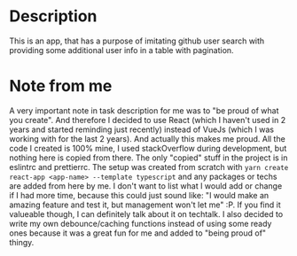 # Description

This is an app, that has a purpose of imitating github user search with providing some additional user info in a table with pagination.

# Note from me

A very important note in task description for me was to "be proud of what you create". And therefore I decided to use React (which I haven't used in 2 years and started reminding just recently) instead of VueJs (which I was working with for the last 2 years). And actually this makes me proud. All the code I created is 100% mine, I used stackOverflow during development, but nothing here is copied from there. The only "copied" stuff in the project is in eslintrc and prettierrc. The setup was created from scratch with `yarn create react-app <app-name> --template typescript` and any packages or techs are added from here by me.
I don't want to list what I would add or change if I had more time, because this could just sound like: "I would make an amazing feature and test it, but management won't let me" :P. If you find it valueable though, I can definitely talk about it on techtalk.
I also decided to write my own debounce/caching functions instead of using some ready ones because it was a great fun for me and added to "being proud of" thingy.
